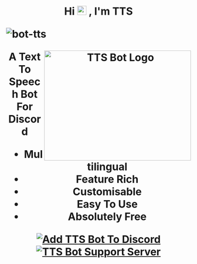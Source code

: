 <h1 align="center">Hi <img src="https://media.giphy.com/media/hvRJCLFzcasrR4ia7z/giphy.gif" width="25px"> , I'm TTS

<p align="left"> <img src="https://komarev.com/ghpvc/?username=bot-tts" alt="bot-tts" /></p>

<img align="right" alt="TTS Bot Logo" src="https://github.com/bot-tts/bot-tts/blob/main/assets/images/tts-logo.jpg?raw=true" width="400" height="300" />

<p><b>A Text To Speech Bot For Discord</b></p>

- Multilingual
- Feature Rich
- Customisable
- Easy To Use
- Absolutely Free

<a href="https://discord.com/oauth2/authorize?client_id=734559900944039966&scope=bot&permissions=2146958847&response_type=code&redirect_uri=https%3A%2F%2Fdiscord.gg%24YpXu7bMf9" target="_blank"> <img src="https://github.com/bot-tts/bot-tts/blob/main/assets/images/add-ttsbot-to-discord.png?raw=true" alt="Add TTS Bot To Discord" /> </a>
<a href="https://discord.gg/4YpXu7bMf9" target="_blank"> <img src="https://github.com/bot-tts/bot-tts/blob/main/assets/images/join-support-server.png?raw=true" alt="TTS Bot Support Server" /> </a>
